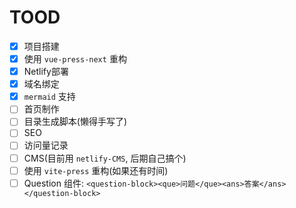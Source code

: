 # TOOD

- [x] 项目搭建
- [x] 使用 `vue-press-next` 重构
- [x] Netlify部署
- [x] 域名绑定
- [x] `mermaid` 支持
- [ ] 首页制作
- [ ] 目录生成脚本(懒得手写了)
- [ ] SEO
- [ ] 访问量记录
- [ ] CMS(目前用 `netlify-CMS`, 后期自己搞个)
- [ ] 使用 `vite-press` 重构(如果还有时间)
- [ ] Question 组件: `<question-block><que>问题</que><ans>答案</ans></question-block>`
